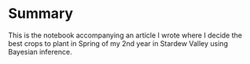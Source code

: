 # Summary

This is the notebook accompanying an article I wrote where I decide the best crops to plant in
Spring of my 2nd year in Stardew Valley using Bayesian inference.
